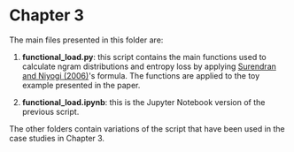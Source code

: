 # Chapter 3
  
The main files presented in this folder are:

1. **functional_load.py**: this script contains the main functions used to calculate ngram distributions and entropy loss by applying [Surendran and Niyogi (2006)](http://citeseerx.ist.psu.edu/viewdoc/download?doi=10.1.1.478.757&rep=rep1&type=pdf)'s formula. The functions are applied to the toy example presented in the paper.

2. **functional_load.ipynb**: this is the Jupyter Notebook version of the previous script.

The other folders contain variations of the script that have been used in the case studies in Chapter 3. 


